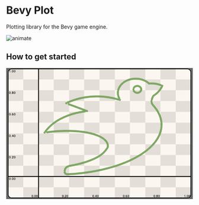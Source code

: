 # Bevy Plot
Plotting library for the Bevy game engine. 

![animate](stiched.gif)

## How to get started

![bevy](bevy0.png)
